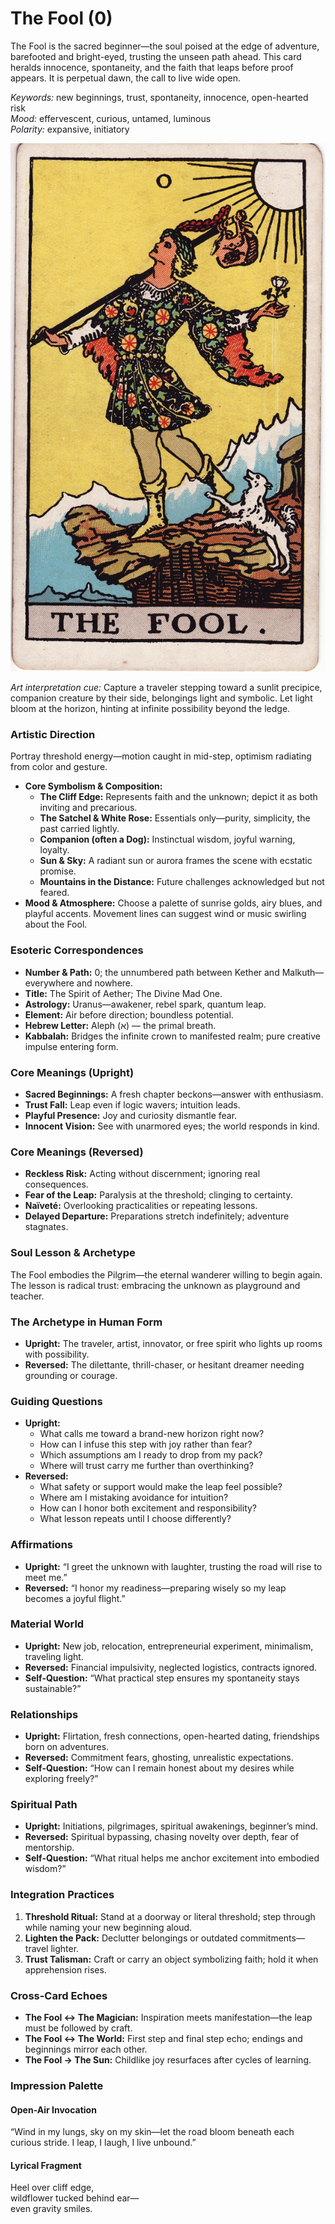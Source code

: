 # The Fool (0)

The Fool is the sacred beginner—the soul poised at the edge of adventure, barefooted and bright-eyed, trusting the unseen path ahead. This card heralds innocence, spontaneity, and the faith that leaps before proof appears. It is perpetual dawn, the call to live wide open.

*Keywords:* new beginnings, trust, spontaneity, innocence, open-hearted risk  
*Mood:* effervescent, curious, untamed, luminous  
*Polarity:* expansive, initiatory

![The Fool](00_fool.jpg)

*Art interpretation cue:* Capture a traveler stepping toward a sunlit precipice, companion creature by their side, belongings light and symbolic. Let light bloom at the horizon, hinting at infinite possibility beyond the ledge.

### Artistic Direction

Portray threshold energy—motion caught in mid-step, optimism radiating from color and gesture.

*   **Core Symbolism & Composition:**
    *   **The Cliff Edge:** Represents faith and the unknown; depict it as both inviting and precarious.
    *   **The Satchel & White Rose:** Essentials only—purity, simplicity, the past carried lightly.
    *   **Companion (often a Dog):** Instinctual wisdom, joyful warning, loyalty.
    *   **Sun & Sky:** A radiant sun or aurora frames the scene with ecstatic promise.
    *   **Mountains in the Distance:** Future challenges acknowledged but not feared.
*   **Mood & Atmosphere:**
    Choose a palette of sunrise golds, airy blues, and playful accents. Movement lines can suggest wind or music swirling about the Fool.

### Esoteric Correspondences

*   **Number & Path:** 0; the unnumbered path between Kether and Malkuth—everywhere and nowhere.  
*   **Title:** The Spirit of Aether; The Divine Mad One.  
*   **Astrology:** Uranus—awakener, rebel spark, quantum leap.  
*   **Element:** Air before direction; boundless potential.  
*   **Hebrew Letter:** Aleph (א) — the primal breath.  
*   **Kabbalah:** Bridges the infinite crown to manifested realm; pure creative impulse entering form.

### Core Meanings (Upright)

*   **Sacred Beginnings:** A fresh chapter beckons—answer with enthusiasm.  
*   **Trust Fall:** Leap even if logic wavers; intuition leads.  
*   **Playful Presence:** Joy and curiosity dismantle fear.  
*   **Innocent Vision:** See with unarmored eyes; the world responds in kind.

### Core Meanings (Reversed)

*   **Reckless Risk:** Acting without discernment; ignoring real consequences.  
*   **Fear of the Leap:** Paralysis at the threshold; clinging to certainty.  
*   **Naïveté:** Overlooking practicalities or repeating lessons.  
*   **Delayed Departure:** Preparations stretch indefinitely; adventure stagnates.

### Soul Lesson & Archetype

The Fool embodies the Pilgrim—the eternal wanderer willing to begin again. The lesson is radical trust: embracing the unknown as playground and teacher.

### The Archetype in Human Form

*   **Upright:** The traveler, artist, innovator, or free spirit who lights up rooms with possibility.  
*   **Reversed:** The dilettante, thrill-chaser, or hesitant dreamer needing grounding or courage.

### Guiding Questions

*   **Upright:**
    *   What calls me toward a brand-new horizon right now?  
    *   How can I infuse this step with joy rather than fear?  
    *   Which assumptions am I ready to drop from my pack?  
    *   Where will trust carry me further than overthinking?
*   **Reversed:**
    *   What safety or support would make the leap feel possible?  
    *   Where am I mistaking avoidance for intuition?  
    *   How can I honor both excitement and responsibility?  
    *   What lesson repeats until I choose differently?

### Affirmations

*   **Upright:** “I greet the unknown with laughter, trusting the road will rise to meet me.”  
*   **Reversed:** “I honor my readiness—preparing wisely so my leap becomes a joyful flight.”

### Material World

*   **Upright:** New job, relocation, entrepreneurial experiment, minimalism, traveling light.  
*   **Reversed:** Financial impulsivity, neglected logistics, contracts ignored.  
*   **Self-Question:** “What practical step ensures my spontaneity stays sustainable?”

### Relationships

*   **Upright:** Flirtation, fresh connections, open-hearted dating, friendships born on adventures.  
*   **Reversed:** Commitment fears, ghosting, unrealistic expectations.  
*   **Self-Question:** “How can I remain honest about my desires while exploring freely?”

### Spiritual Path

*   **Upright:** Initiations, pilgrimages, spiritual awakenings, beginner’s mind.  
*   **Reversed:** Spiritual bypassing, chasing novelty over depth, fear of mentorship.  
*   **Self-Question:** “What ritual helps me anchor excitement into embodied wisdom?”

### Integration Practices

1.  **Threshold Ritual:** Stand at a doorway or literal threshold; step through while naming your new beginning aloud.  
2.  **Lighten the Pack:** Declutter belongings or outdated commitments—travel lighter.  
3.  **Trust Talisman:** Craft or carry an object symbolizing faith; hold it when apprehension rises.

### Cross-Card Echoes

*   **The Fool ↔ The Magician:** Inspiration meets manifestation—the leap must be followed by craft.  
*   **The Fool ↔ The World:** First step and final step echo; endings and beginnings mirror each other.  
*   **The Fool → The Sun:** Childlike joy resurfaces after cycles of learning.

### Impression Palette

#### Open-Air Invocation

“Wind in my lungs, sky on my skin—let the road bloom beneath each curious stride. I leap, I laugh, I live unbound.”

#### Lyrical Fragment

Heel over cliff edge,  
wildflower tucked behind ear—  
even gravity smiles.
